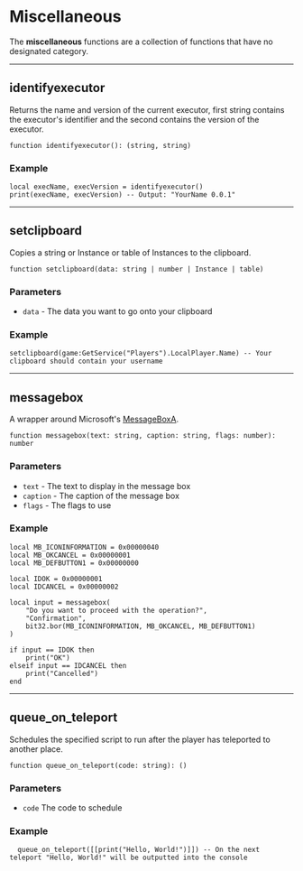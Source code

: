 # Miscellaneous

The **miscellaneous** functions are a collection of functions that have no designated category.

---

## identifyexecutor

Returns the name and version of the current executor, first string contains the executor's identifier and the second contains the version of the executor.

```luau
function identifyexecutor(): (string, string)
```

### Example

```luau
local execName, execVersion = identifyexecutor()
print(execName, execVersion) -- Output: "YourName 0.0.1"
```
---

## setclipboard

Copies a string or Instance or table of Instances to the clipboard.

```luau
function setclipboard(data: string | number | Instance | table)
```

### Parameters

- `data` - The data you want to go onto your clipboard

### Example

```luau
setclipboard(game:GetService("Players").LocalPlayer.Name) -- Your clipboard should contain your username
```

---

## messagebox

A wrapper around Microsoft's [MessageBoxA](https://learn.microsoft.com/en-us/windows/win32/api/winuser/nf-winuser-messageboxa).

```luau
function messagebox(text: string, caption: string, flags: number): number
```

### Parameters
- `text` - The text to display in the message box
- `caption` - The caption of the message box
- `flags` - The flags to use

### Example

```luau
local MB_ICONINFORMATION = 0x00000040
local MB_OKCANCEL = 0x00000001
local MB_DEFBUTTON1 = 0x00000000

local IDOK = 0x00000001
local IDCANCEL = 0x00000002

local input = messagebox(
    "Do you want to proceed with the operation?",
    "Confirmation",
    bit32.bor(MB_ICONINFORMATION, MB_OKCANCEL, MB_DEFBUTTON1)
)

if input == IDOK then
    print("OK")
elseif input == IDCANCEL then
    print("Cancelled")
end
```

---

## queue_on_teleport

Schedules the specified script to run after the player has teleported to another place.

```luau
function queue_on_teleport(code: string): ()
```

### Parameters
- `code` The code to schedule

### Example
```luau
  queue_on_teleport([[print("Hello, World!")]]) -- On the next teleport "Hello, World!" will be outputted into the console
```
